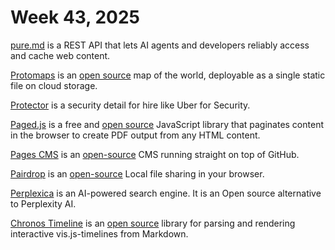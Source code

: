 # Week 43, 2025

[pure.md](https://pure.md) is a REST API that lets AI agents and developers reliably access and cache web content.

[Protomaps](https://protomaps.com) is an [open source](https://github.com/protomaps) map of the world, deployable as a single static file on cloud storage.

[Protector](https://www.protector.so) is a security detail for hire like Uber for Security.

[Paged.js](https://pagedjs.org/) is a free and [open source](https://gitlab.coko.foundation/pagedjs) JavaScript library that paginates content in the browser to create PDF output from any HTML content.

[Pages CMS](https://pagescms.org) is an [open-source](https://github.com/pages-cms/pages-cms) CMS running straight on top of GitHub.

[Pairdrop](https://pairdrop.net/) is an [open-source](https://github.com/schlagmichdoch/PairDrop) Local file sharing in your browser.

[Perplexica](https://github.com/ItzCrazyKns/Perplexica) is an AI-powered search engine. It is an Open source alternative to Perplexity AI.

[Chronos Timeline](https://clairefro.github.io/chronos-timeline-md/) is an [open source](https://github.com/clairefro/chronos-timeline-md) library for parsing and rendering interactive vis.js-timelines from Markdown.